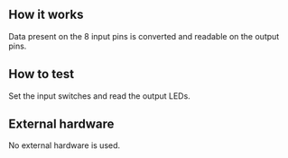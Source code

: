 <!---

This file is used to generate your project datasheet. Please fill in the information below and delete any unused
sections.

You can also include images in this folder and reference them in the markdown. Each image must be less than
512 kb in size, and the combined size of all images must be less than 1 MB.
-->

## How it works

Data present on the 8 input pins is converted and readable on the output pins.

## How to test

Set the input switches and read the output LEDs.

## External hardware

No external hardware is used.
